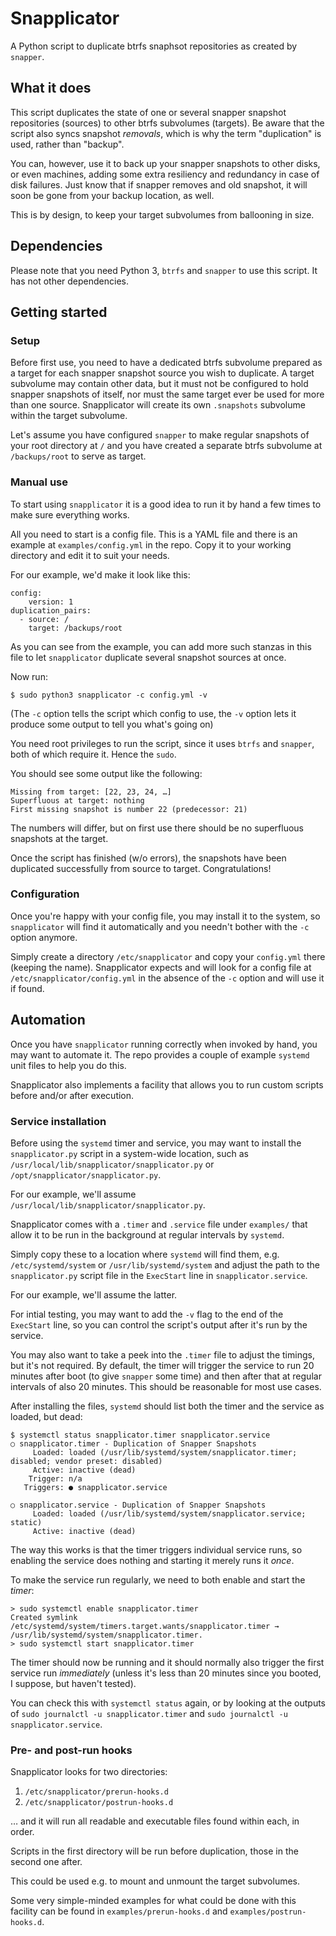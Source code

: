 # Snapplicator

A Python script to duplicate btrfs snaphsot repositories as created by `snapper`.

## What it does

This script duplicates the state of one or several snapper snapshot repositories
(sources) to other btrfs subvolumes (targets). Be aware that the script also
syncs snapshot *removals*, which is why the term "duplication" is used, rather
than "backup".

You can, however, use it to back up your snapper snapshots to other disks, or
even machines, adding some extra resiliency and redundancy in case of disk
failures. Just know that if snapper removes and old snapshot, it will soon be
gone from your backup location, as well.

This is by design, to keep your target subvolumes from ballooning in size.

## Dependencies

Please note that you need Python 3, `btrfs` and `snapper` to use this script.
It has not other dependencies.

## Getting started

### Setup

Before first use, you need to have a dedicated btrfs subvolume prepared as a
target for each snapper snapshot source you wish to duplicate. A target
subvolume may contain other data, but it must not be configured to hold snapper
snapshots of itself, nor must the same target ever be used for more than one
source. Snapplicator will create its own `.snapshots` subvolume within the
target subvolume.

Let's assume you have configured `snapper` to make regular snapshots of your
root directory at `/` and you have created a separate btrfs subvolume at
`/backups/root` to serve as target.

### Manual use

To start using `snapplicator` it is a good idea to run it by hand a few times
to make sure everything works.

All you need to start is a config file. This is a YAML file and there is an
example at `examples/config.yml` in the repo. Copy it to your working directory
and edit it to suit your needs.

For our example, we'd make it look like this:

```
config:
    version: 1
duplication_pairs:
  - source: /
    target: /backups/root
```

As you can see from the example, you can add more such stanzas in this file to
let `snapplicator` duplicate several snapshot sources at once.

Now run:

```
$ sudo python3 snapplicator -c config.yml -v
```

(The `-c` option tells the script which config to use, the `-v` option lets it
 produce some output to tell you what's going on)

You need root privileges to run the script, since it uses `btrfs` and `snapper`,
both of which require it. Hence the `sudo`.

You should see some output like the following:

```
Missing from target: [22, 23, 24, …]
Superfluous at target: nothing
First missing snapshot is number 22 (predecessor: 21)
```

The numbers will differ, but on first use there should be no superfluous
snapshots at the target.

Once the script has finished (w/o errors), the snapshots have been duplicated
successfully from source to target. Congratulations!

### Configuration

Once you're happy with your config file, you may install it to the system, so
`snapplicator` will find it automatically and you needn't bother with the `-c`
option anymore.

Simply create a directory `/etc/snapplicator` and copy your `config.yml` there
(keeping the name). Snapplicator expects and will look for a config file at
`/etc/snapplicator/config.yml` in the absence of the `-c` option and will use it
if found.

## Automation

Once you have `snapplicator` running correctly when invoked by hand, you may
want to automate it. The repo provides a couple of example `systemd` unit files
to help you do this.

Snapplicator also implements a facility that allows you to run custom scripts
before and/or after execution.

### Service installation

Before using the `systemd` timer and service, you may want to install the
`snapplicator.py` script in a system-wide location, such as
`/usr/local/lib/snapplicator/snapplicator.py` or
`/opt/snapplicator/snapplicator.py`.

For our example, we'll assume `/usr/local/lib/snapplicator/snapplicator.py`.

Snapplicator comes with a `.timer` and `.service` file under `examples/` that
allow it to be run in the background at regular intervals by `systemd`.

Simply copy these to a location where `systemd` will find them, e.g.
`/etc/systemd/system` or `/usr/lib/systemd/system` and adjust the path to the
`snapplicator.py` script file in the `ExecStart` line in `snapplicator.service`.

For our example, we'll assume the latter.

For intial testing, you may want to add the `-v` flag to the end of the
`ExecStart` line, so you can control the script's output after it's run by the
service.

You may also want to take a peek into the `.timer` file to adjust the timings,
but it's not required. By default, the timer will trigger the service to run 20
minutes after boot (to give `snapper` some time) and then after that at regular
intervals of also 20 minutes. This should be reasonable for most use cases.

After installing the files, `systemd` should list both the timer and the service
as loaded, but dead:

```
$ systemctl status snapplicator.timer snapplicator.service
○ snapplicator.timer - Duplication of Snapper Snapshots
     Loaded: loaded (/usr/lib/systemd/system/snapplicator.timer; disabled; vendor preset: disabled)
     Active: inactive (dead)
    Trigger: n/a
   Triggers: ● snapplicator.service

○ snapplicator.service - Duplication of Snapper Snapshots
     Loaded: loaded (/usr/lib/systemd/system/snapplicator.service; static)
     Active: inactive (dead)
```

The way this works is that the timer triggers individual service runs, so
enabling the service does nothing and starting it merely runs it *once*.

To make the service run regularly, we need to both enable and start the *timer*:

```
> sudo systemctl enable snapplicator.timer
Created symlink /etc/systemd/system/timers.target.wants/snapplicator.timer → /usr/lib/systemd/system/snapplicator.timer.
> sudo systemctl start snapplicator.timer
```

The timer should now be running and it should normally also trigger the first
service run *immediately* (unless it's less than 20 minutes since you booted,
I suppose, but haven't tested).

You can check this with `systemctl status` again, or by looking at the outputs
of `sudo journalctl -u snapplicator.timer` and
`sudo journalctl -u snapplicator.service`.

### Pre- and post-run hooks

Snapplicator looks for two directories:
1. `/etc/snapplicator/prerun-hooks.d`
2. `/etc/snapplicator/postrun-hooks.d`

… and it will run all readable and executable files found within each, in order.

Scripts in the first directory will be run before duplication, those in the
second one after.

This could be used e.g. to mount and unmount the target subvolumes.

Some very simple-minded examples for what could be done with this facility can
be found in `examples/prerun-hooks.d` and `examples/postrun-hooks.d`.

